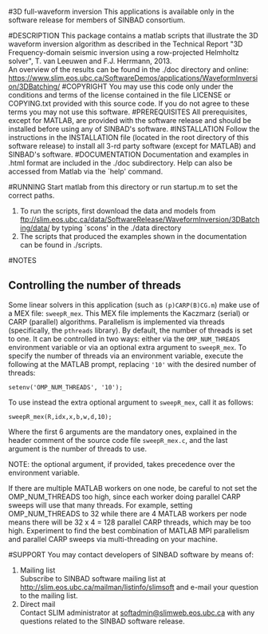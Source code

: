 #3D full-waveform inversion
This applications is available only in the software release for members of SINBAD consortium.

#DESCRIPTION
This package contains a matlab scripts that illustrate the 3D waveform
    inversion algorithm as described in the Technical Report 
    "3D Frequency-domain seismic inversion using a row-projected Helmholtz solver",
    T. van Leeuwen and F.J. Herrmann, 2013.<br />
    An overview of the results can be found in the ./doc directory and online:<br />
    <https://www.slim.eos.ubc.ca/SoftwareDemos/applications/WaveformInversion/3DBatching/>
#COPYRIGHT
You may use this code only under the conditions and terms of the
    license contained in the file LICENSE or COPYING.txt provided with
    this source code. If you do not agree to these terms you may not
    use this software.
#PREREQUISITES
All prerequisites, except for MATLAB, are provided with the
    software release and should be installed before using any of
    SINBAD's software.
#INSTALLATION
Follow the instructions in the INSTALLATION file (located in the
    root directory of this software release) to install all 3-rd party
    software (except for MATLAB) and SINBAD's software.
#DOCUMENTATION
Documentation and examples in .html format are included in the ./doc
subdirectory.  Help can also be accessed from Matlab via the `help' command.

#RUNNING
Start matlab from this directory or run startup.m to set the correct paths.

1. To run the scripts, first download the data and models from<br />
        <ftp://slim.eos.ubc.ca/data/SoftwareRelease/WaveformInversion/3DBatching/data/>
       by typing `scons' in the ./data directory
2. The scripts that produced the examples shown in the documentation can be found in ./scripts.

#NOTES

## Controlling the number of threads

Some linear solvers in this application (such as `(p)CARP(B)CG.m`) make use of
a MEX file: `sweepR_mex`. This MEX file implements the Kaczmarz (serial) or
CARP (parallel) algorithms. Parallelism is implemented via threads
(specifically, the `pthreads` library). By default, the number of threads is
set to one. It can be controlled in two ways: either via the `OMP_NUM_THREADS`
environment variable or via an optional extra argument to `sweepR_mex`. To
specify the number of threads via an environment variable, execute the
following at the MATLAB prompt, replacing `'10'` with the desired number of
threads:

```
setenv('OMP_NUM_THREADS', '10');
```

To use instead the extra optional argument to `sweepR_mex`, call it as follows:

```
sweepR_mex(R,idx,x,b,w,d,10);
```

Where the first 6 arguments are the mandatory ones, explained in the header
comment of the source code file `sweepR_mex.c`, and the last argument is the
number of threads to use. 

NOTE: the optional argument, if provided, takes precedence over the environment
variable.  

If there are multiple MATLAB workers on one node, be careful to not set the
OMP_NUM_THREADS too high, since each worker doing parallel CARP sweeps will use
that many threads. For example, setting OMP_NUM_THREADS to 32 while there are 4
MATLAB workers per node means there will be 32 x 4 = 128 parallel CARP threads,
which may be too high. Experiment to find the best combination of MATLAB MPI
parallelism and parallel CARP sweeps via multi-threading on your machine.

#SUPPORT
You may contact developers of SINBAD software by means of:

1. Mailing list<br />
      Subscribe to SINBAD software mailing list at<br />
      <http://slim.eos.ubc.ca/mailman/listinfo/slimsoft> and e-mail your
      question to the mailing list.
2. Direct mail<br />
      Contact SLIM administrator at <softadmin@slimweb.eos.ubc.ca> with any
      questions related to the SINBAD software release.

